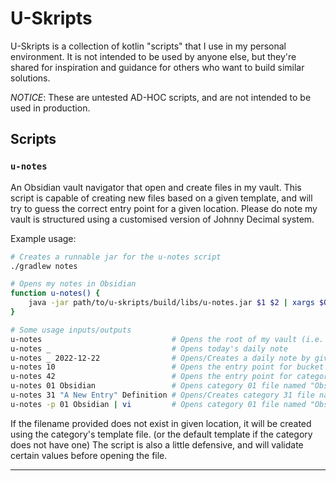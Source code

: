 # U-Skripts

U-Skripts is a collection of kotlin "scripts" that I use in my personal environment. It is not intended 
to be used by anyone else, but they're shared for inspiration and guidance for others who want to build 
similar solutions.

*NOTICE*: These are untested AD-HOC scripts, and are not intended to be used in production.

## Scripts

### `u-notes`
An Obsidian vault navigator that open and create files in my vault. This script is capable of
creating new files based on a given template, and will try to guess the correct entry point for 
a given location. Please do note my vault is structured using a customised version of Johnny
Decimal system.

Example usage:
```bash
# Creates a runnable jar for the u-notes script 
./gradlew notes

# Opens my notes in Obsidian
function u-notes() {
    java -jar path/to/u-skripts/build/libs/u-notes.jar $1 $2 | xargs $OS_OPEN_CMD &>/dev/null;
}

# Some usage inputs/outputs
u-notes                             # Opens the root of my vault (i.e. index.md)
u-notes _                           # Opens today's daily note
u-notes _ 2022-12-22                # Opens/Creates a daily note by given date
u-notes 10                          # Opens the entry point for bucket 10
u-notes 42                          # Opens the entry point for category 42
u-notes 01 Obsidian                 # Opens category 01 file named "Obsidian.md"
u-notes 31 "A New Entry" Definition # Opens/Creates category 31 file named "A New Entry.md" using template "Definition.md"
u-notes -p 01 Obsidian | vi         # Opens category 01 file named "Obsidian.md" in vi
```

If the filename provided does not exist in given location, it will be created using the category's template file. (or 
the default template if the category does not have one) The script is also a little defensive, and will validate
certain values before opening the file.

___